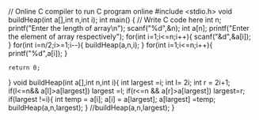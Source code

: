 // Online C compiler to run C program online
#include <stdio.h>
void buildHeap(int a[],int n,int i);
int main() {
    // Write C code here
    int n;
    printf("Enter the length of array\n");
    scanf("%d",&n);
    int a[n];
    printf("Enter the element of array respectively");
    for(int i=1;i<=n;i++){
       scanf("&d",&a[i]);  
    }
    for(int i=n/2;i>=1;i--){
        buildHeap(a,n,i);
    }
    for(int i=1;i<=n;i++){
        printf("%d",a[i]);
    }
    
    return 0;
}
void buildHeap(int a[],int n,int i){
    int largest =i;
    int l= 2i;
    int r = 2i+1;
    if(l<=n&& a[l]>a[largest])
      largest =l;
    if(r<=n && a[r]>a[largest])
      largest=r;
    if(largest !=i){
        int temp = a[i];
        a[i] = a[largest];
        a[largest] =temp;
        buildHeap(a,n,largest);
    }
    //buildHeap(a,n,largest);
}
